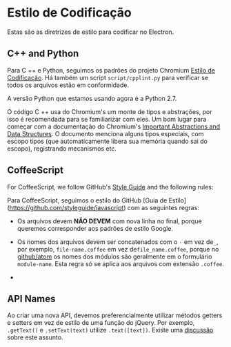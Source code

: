 # Estilo de Codificação

Estas são as diretrizes de estilo para codificar no Electron.

## C++ and Python

Para C ++ e Python, seguimos os padrões do projeto Chromium [Estilo de Codificação](http://www.chromium.org/developers/coding-style). Há também um
script `script/cpplint.py` para verificar se todos os arquivos estão em conformidade.

A versão Python que estamos usando agora é a Python 2.7.

O código C ++ usa do Chromium's um monte de tipos e abstrações, por isso é recomendada para se familiarizar com eles. Um bom lugar para começar com a documentação do Chromium's [Important Abstractions and Data Structures](https://www.chromium.org/developers/coding-style/important-abstractions-and-data-structures). O documento menciona alguns tipos especiais, com escopo tipos (que automaticamente libera sua memória quando sai do escopo), registrando mecanismos etc.

## CoffeeScript

For CoffeeScript, we follow GitHub's [Style
Guide](https://github.com/styleguide/javascript) and the following rules:

Para CoffeeScript, seguimos o estilo do GitHub [Guia de Estilo] (https://github.com/styleguide/javascript) com as seguintes regras:

* Os arquivos devem **NÃO DEVEM** com nova linha no final, porque queremos corresponder aos padrões de estilo Google.

* Os nomes dos arquivos devem ser concatenados com o `-` em vez de`_`, por exemplo, `file-name.coffee` em vez de`file_name.coffee`, porque no [github/atom](https://github.com/github/atom) os nomes dos módulos são geralmente em o formulário `module-name`. Esta regra só se aplica aos arquivos com extensão `.coffee`.
* 
## API Names

Ao criar uma nova API, devemos preferencialmente utilizar métodos getters e setters em vez de
estilo de uma função do jQuery. Por exemplo, `.getText()` e `.setText(text)` utilize `.text([text])`. Existe uma
[discussão](https://github.com/atom/electron/issues/46) sobre este assunto.
